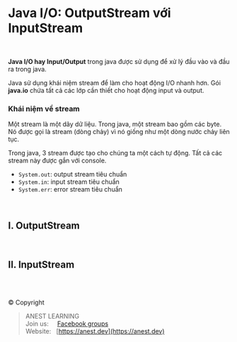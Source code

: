 # Java I/O: OutputStream với InputStream

<br />

**Java I/O hay Input/Output** trong java được sử dụng để xử lý đầu vào và đầu ra trong java.

Java sử dụng khái niệm stream để làm cho hoạt động I/O nhanh hơn. Gói **java.io** chứa tất cả các lớp cần thiết cho hoạt động input và output.

### Khái niệm về stream

Một stream là một dãy dữ liệu. Trong java, một stream bao gồm các byte. Nó được gọi là stream (dòng chảy) vì nó giống như một dòng nước chảy liên tục.

Trong java, 3 stream được tạo cho chúng ta một cách tự động. Tất cả các stream này được gắn với console.

- `System.out`: output stream tiêu chuẩn
- `System.in`: input stream tiêu chuẩn
- `System.err`: error stream tiêu chuẩn

<br />

## I. OutputStream

<br />

## II. InputStream

<br />

##  

© Copyright
> ANEST LEARNING  
> Join us: &nbsp;&nbsp;&nbsp; [Facebook groups](https://www.facebook.com/groups/anest.learning/)  
> Website: &nbsp; [https://anest.dev](https://anest.dev) 

